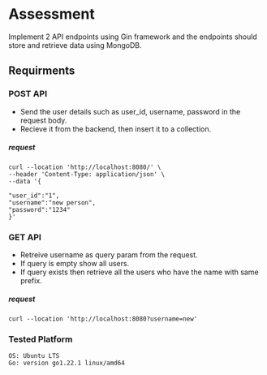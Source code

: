 Assessment
===

Implement 2 API endpoints using Gin framework and the endpoints should store and retrieve data using MongoDB.
## Requirments



### POST API

- Send the user details such as user_id, username, password in the request body.
- Recieve it from the backend, then insert it to a collection.


##### request
```
curl --location 'http://localhost:8080/' \
--header 'Content-Type: application/json' \
--data '{

"user_id":"1",
"username":"new person",
"password":"1234"
}'
```
### GET API

- Retreive username as query param from the request.
- If query is empty show all users.
- If query exists then retrieve all the users who have the name with same prefix. 


##### request

```
curl --location 'http://localhost:8080?username=new'
```



### Tested Platform
  ```
  OS: Ubuntu LTS
  Go: version go1.22.1 linux/amd64
  ```
